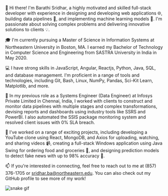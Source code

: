 

<!--
**barathis1998/barathis1998** is a ✨ _special_ ✨ repository because its `README.md` (this file) appears on your GitHub profile.

Here are some ideas to get you started:

- 🔭 I’m currently working on ...
- 🌱 I’m currently learning ...
- 👯 I’m looking to collaborate on ...
- 🤔 I’m looking for help with ...
- 💬 Ask me about ...
- 📫 How to reach me: ...
- 😄 Pronouns: ...
- ⚡ Fun fact: ...
-->
👋 Hi there! I'm Barathi Sridhar, a highly motivated and skilled full-stack developer with experience in designing and developing web applications 🌐, building data pipelines 🚀, and implementing machine learning models 🤖. I'm passionate about solving complex problems and delivering innovative solutions to clients 💡.

🎓 I'm currently pursuing a Master of Science in Information Systems at Northeastern University in Boston, MA. I earned my Bachelor of Technology in Computer Science and Engineering from SASTRA University in India in May 2020.

💻 I have strong skills in JavaScript, Angular, Reactjs, Python, Java, SQL, and database management. I'm proficient in a range of tools and technologies, including Git, Bash, Linux, NumPy, Pandas, Sci-Kit Learn, Matplotlib, and more.

💼 In my previous role as a Systems Engineer (Data Engineer) at Infosys Private Limited in Chennai, India, I worked with clients to construct and monitor data pipelines with multiple stages and complex transformations, devising reports and dashboards using industry tools like SSRS and PowerBI. I also automated the SSIS package monitoring system and resolved client issues with 0% SLA breach.

🚀 I've worked on a range of exciting projects, including developing a YouTube clone using React, MongoDB, and Axios for uploading, watching, and sharing videos 📹, creating a full-stack Windows application using Java Swing for ordering food and groceries 🍔, and designing prediction models to detect fake news with up to 98% accuracy 📰.

📫 If you're interested in connecting, feel free to reach out to me at (857) 376-1705 or sridhar.ba@northeastern.edu. You can also check out my GitHub profile to see more of my work!


![snake gif](https://github.com/barathis1998/barathis1998/blob/output/github-contribution-grid-snake.gif)
